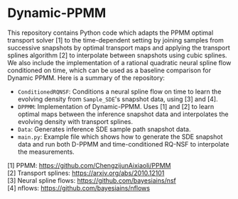 # Dynamic-PPMM

This repository contains Python code which adapts the PPMM optimal transport solver [1] to the time-dependent setting by joining samples from successive snapshots by optimal transport maps and applying the transport splines algorithm [2] to interpolate between snapshots using cubic splines. We also include the implementation of a rational quadratic neural spline flow conditioned on time, which can be used as a baseline comparison for Dynamic PPMM. Here is a summary of the repository:

- `ConditionedRQNSF`: Conditions a neural spline flow on time to learn the evolving density from `Sample_SDE`'s snapshot data, using [3] and [4]. 
- `DPPMM`: Implementation of Dynamic-PPMM. Uses [1] and [2] to learn optimal maps between the inference snapshot data and interpolates the evolving density with transport splines.
- `Data`: Generates inference SDE sample path snapshot data. 
- `main.py`: Example file which shows how to generate the SDE snapshot data and run both D-PPMM and time-conditioned RQ-NSF to interpolate the measurements. 

[1] PPMM: https://github.com/ChengzijunAixiaoli/PPMM \
[2] Transport splines: https://arxiv.org/abs/2010.12101 \
[3] Neural spline flows: https://github.com/bayesiains/nsf \
[4] nflows: https://github.com/bayesiains/nflows



